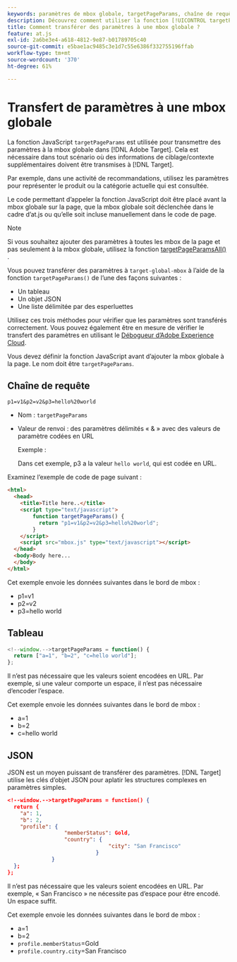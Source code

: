 ```yaml
---
keywords: paramètres de mbox globale, targetPageParams, chaîne de requête, tableau, json, dtm
description: Découvrez comment utiliser la fonction [!UICONTROL targetPageParams] pour transmettre des informations de ciblage ou de contexte supplémentaires à la mbox globale  [!DNL Adobe Target] .
title: Comment transférer des paramètres à une mbox globale ?
feature: at.js
exl-id: 2a6be3e4-a618-4812-9e87-b01789705c40
source-git-commit: e5bae1ac9485c3e1d7c55e6386f332755196ffab
workflow-type: tm+mt
source-wordcount: '370'
ht-degree: 61%

---
```


# Transfert de paramètres à une mbox globale

La fonction JavaScript `targetPageParams` est utilisée pour transmettre des paramètres à la mbox globale dans [!DNL Adobe Target]. Cela est nécessaire dans tout scénario où des informations de ciblage/contexte supplémentaires doivent être transmises à [!DNL Target].

Par exemple, dans une activité de recommandations, utilisez les paramètres pour représenter le produit ou la catégorie actuelle qui est consultée.

Le code permettant d’appeler la fonction JavaScript doit être placé avant la mbox globale sur la page, que la mbox globale soit déclenchée dans le cadre d’at.js ou qu’elle soit incluse manuellement dans le code de page.

>[!NOTE]
>
>Si vous souhaitez ajouter des paramètres à toutes les mbox de la page et pas seulement à la mbox globale, utilisez la fonction [targetPageParamsAll()](/help/dev/implement/client-side/atjs/atjs-functions/targetpageparamsall.md) .

Vous pouvez transférer des paramètres à `target-global-mbox` à l’aide de la fonction `targetPageParams()` de l’une des façons suivantes :

* Un tableau
* Un objet JSON
* Une liste délimitée par des esperluettes

Utilisez ces trois méthodes pour vérifier que les paramètres sont transférés correctement. Vous pouvez également être en mesure de vérifier le transfert des paramètres en utilisant le [Débogueur d’Adobe Experience Cloud](https://experienceleague.adobe.com/docs/debugger/using/experience-cloud-debugger.html).

Vous devez définir la fonction JavaScript avant d’ajouter la mbox globale à la page. Le nom doit être `targetPageParams`.

## Chaîne de requête

```
p1=v1&p2=v2&p3=hello%20world
```

* Nom : `targetPageParams`
* Valeur de renvoi : des paramètres délimités « &amp; » avec des valeurs de paramètre codées en URL

  Exemple :

  Dans cet exemple, p3 a la valeur `hello world`, qui est codée en URL.

Examinez l’exemple de code de page suivant :

```html {line-numbers="true"}
<html> 
  <head> 
    <title>Title here..</title> 
    <script type="text/javascript"> 
        function targetPageParams() { 
          return "p1=v1&p2=v2&p3=hello%20world";
        } 
    </script> 
    <script src="mbox.js" type="text/javascript"></script> 
  </head> 
  <body>Body here... 
  </body> 
</html>
```

Cet exemple envoie les données suivantes dans le bord de mbox :

* p1=v1
* p2=v2
* p3=hello world

## Tableau

```javascript {line-numbers="true"}
<!--window.-->targetPageParams = function() { 
  return ["a=1", "b=2", "c=hello world"]; 
}; 
```

Il n’est pas nécessaire que les valeurs soient encodées en URL. Par exemple, si une valeur comporte un espace, il n’est pas nécessaire d’encoder l’espace.

Cet exemple envoie les données suivantes dans le bord de mbox :

* a=1
* b=2
* c=hello world

## JSON

JSON est un moyen puissant de transférer des paramètres. [!DNL Target] utilise les clés d’objet JSON pour aplatir les structures complexes en paramètres simples.

```json {line-numbers="true"}
<!--window.-->targetPageParams = function() { 
  return { 
    "a": 1, 
    "b": 2, 
    "profile": { 
                  "memberStatus": Gold, 
                  "country": { 
                                "city": "San Francisco" 
                            } 
              } 
  }; 
}; 
```

Il n’est pas nécessaire que les valeurs soient encodées en URL. Par exemple, « San Francisco » ne nécessite pas d’espace pour être encodé. Un espace suffit.

Cet exemple envoie les données suivantes dans le bord de mbox :

* a=1
* b=2
* `profile.memberStatus`=Gold
* `profile.country.city`=San Francisco
